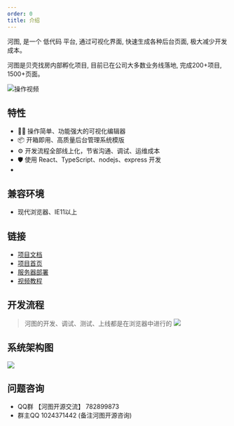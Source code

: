 ```yaml
---
order: 0
title: 介绍
---
```


河图, 是一个 低代码 平台, 通过可视化界面, 快速生成各种后台页面, 极大减少开发成本。

河图是贝壳找房内部孵化项目, 目前已在公司大多数业务线落地, 完成200+项目, 1500+页面。

![操作视频](https://file.ljcdn.com/hetu-cdn/1575359874260.d60adb2b8a3131dec93e73a9e4adff15.gif)

## 特性
- 🚴‍♀️ 操作简单、功能强大的可视化编辑器
- 📦 开箱即用、高质量后台管理系统模版
- ⚙️ 开发流程全部线上化，节省沟通、调试、运维成本
- 🛡 使用 React、TypeScript、nodejs、express 开发
- 
## 兼容环境  
- 现代浏览器、IE11以上

## 链接  
- [项目文档](http://139.155.239.172/)
- [项目首页](http://139.155.239.172:9536/)
- [服务器部署](https://github.com/LianjiaTech/hetu/deploy.md)
- [视频教程](http://139.155.239.172/docs/resources/video)

## 开发流程

> 河图的开发、调试、测试、上线都是在浏览器中进行的
![](https://file.ljcdn.com/hetu-cdn/hetu-doc-demo-%E7%8E%AF%E5%A2%83-1596165724648.png)

## 系统架构图
![](https://p6-juejin.byteimg.com/tos-cn-i-k3u1fbpfcp/ab52f389a41441cb84ec8f3ccebb8928~tplv-k3u1fbpfcp-zoom-1.image)

## 问题咨询
- QQ群 【河图开源交流】 782899873
- 群主QQ 1024371442 (备注河图开源咨询)
